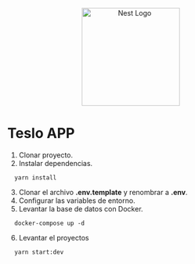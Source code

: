<p align="center">
  <a href="http://nestjs.com/" target="blank"><img src="https://nestjs.com/img/logo-small.svg" width="200" alt="Nest Logo" /></a>
</p>

# Teslo APP

1. Clonar proyecto.
2. Instalar dependencias.
```
  yarn install
```
3. Clonar el archivo __.env.template__ y renombrar a __.env__.
4. Configurar las variables de entorno.
5. Levantar la base de datos con Docker.
```
  docker-compose up -d
```
6. Levantar el proyectos
```
  yarn start:dev
```
